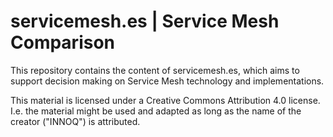 # servicemesh.es | Service Mesh Comparison

This repository contains the content of servicemesh.es, which aims to support decision making on Service Mesh technology and implementations.

This material is licensed under a Creative Commons Attribution 4.0 license. I.e. the material might be used and adapted as long as the name of the creator ("INNOQ") is attributed. 

